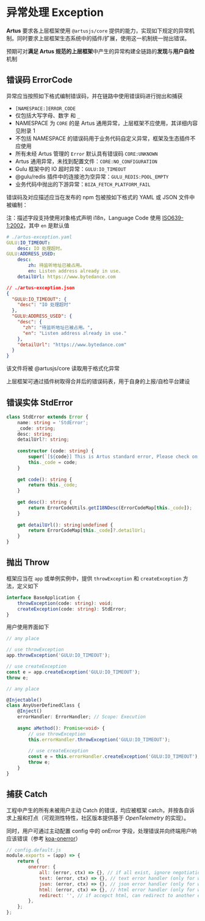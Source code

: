 # 异常处理 Exception

**Artus** 要求各上层框架使用 `@artusjs/core` 提供的能力，实现如下规定的异常机制。同时要求上层框架生态系统中的插件/扩展，使用这一机制统一抛出错误。

预期可对**满足 Artus 规范的上层框架**中产生的异常构建全链路的**发现**与**用户自检**机制

## 错误码 ErrorCode

异常应当按照如下格式编制错误码，并在链路中使用错误码进行抛出和捕获

- `[NAMESPACE:]ERROR_CODE`
- 仅包括大写字母、数字 和 `_`
- NAMESPACE 为 `CORE` 的是 Artus 通用异常，上层框架不应使用，其详细内容见附录 1
- 不包括 NAMESPACE 的错误码用于业务代码自定义异常，框架及生态插件不应使用
- 所有未经 Artus 管理的 `Error` 默认具有错误码 `CORE:UNKNOWN`
- Artus 通用异常，未找到配置文件：`CORE:NO_CONFIGURATION`
- Gulu 框架中的 IO 超时异常：`GULU:IO_TIMEOUT`
- @gulu/redis 插件中的连接池为空异常：`GULU_REDIS:POOL_EMPTY`
- 业务代码中抛出的下游异常：`BIZA_FETCH_PLATFORM_FAIL`

错误码及对应描述应当在发布的 npm 包被按如下格式的 YAML 或 JSON 文件中被编制：

注：描述字段支持使用对象格式声明 i18n，Language Code 使用 [ISO639-1:2002](https://www.loc.gov/standards/iso639-2/php/code_list.php)，其中 `en` 是默认值

```yaml
# ./artus-exception.yaml
GULU:IO_TIMEOUT:
    desc: IO 处理超时。
GULU:ADDRESS_USED:
    desc:
        zh: 待监听地址已被占用。
        en: Listen address already in use.
    detailUrl: https://www.bytedance.com
```

```json
// ./artus-exception.json
{
  "GULU:IO_TIMEOUT": {
    "desc": "IO 处理超时"
  },
  "GULU:ADDRESS_USED": {
    "desc": {
      "zh": "待监听地址已被占用。",
      "en": "Listen address already in use." 
    },
    "detailUrl": "https://www.bytedance.com"
  }
}
```

该文件将被 @artusjs/core 读取用于格式化异常

上层框架可通过插件树取得合并后的错误码表，用于自身的上报/自检平台建设

## 错误实体 StdError

```typescript
class StdError extends Error {
    name: string = 'StdError';
    _code: string;
    desc: string;
    detailUrl?: string;
    
    constructor (code: string) {
        super(`[${code}] This is Artus standard error, Please check on https://github.com/artusjs/error-code`);
        this._code = code;
    }
    
    get code(): string {
        return this._code;
    }
    
    get desc(): string {
        return ErrorCodeUtils.getI18NDesc(ErrorCodeMap[this._code]);
    }
    
    get detailUrl(): string|undefined {
        return ErrorCodeMap[this._code]?.detailUrl;
    }
}
```

## 抛出 Throw

框架应当在 `app` 或单例实例中，提供 `throwException` 和 `createException` 方法，定义如下

```typescript
interface BaseApplication {
    throwException(code: string): void;
    createException(code: string): StdError;
}
```

用户使用界面如下

```javascript
// any place

// use throwException
app.throwException('GULU:IO_TIMEOUT');

// use createException
const e = app.createException('GULU:IO_TIMEOUT');
throw e;
```

```typescript
// any place

@Injectable()
class AnyUserDefinedClass {
    @Inject()
    errorHandler: ErrorHandler; // Scope: Execution
  
    async aMethod(): Promise<void> {
        // use throwException
        this.errorHandler.throwException('GULU:IO_TIMEOUT');
        
        // use createException
        const e = this.errorHandler.createException('GULU:IO_TIMEOUT');
        throw e;
    }
}
```

## 捕获 Catch

工程中产生的所有未被用户主动 Catch 的错误，均应被框架 catch，并按各自诉求上报和打点（可观测性特性，社区版本提供基于 *OpenTelemetry* 的实现）。

同时，用户可通过主动配置 config 中的 onError 字段，处理错误并向终端用户响应该错误（参考 [koa-onerror](https://github.com/koajs/onerror)）

```javascript
// config.default.js
module.exports = (app) => {
    return {
        onerror: {
            all: (error, ctx) => {}, // if all exist, ignore negotiation
            text: (error, ctx) => {}, // text error handler (only for web)
            json: (error, ctx) => {}, // json error handler (only for web)
            html: (error, ctx) => {}, // html error handler (only for web)
            redirect: '', // if accepct html, can redirect to another error page
        },
    };
};
```
